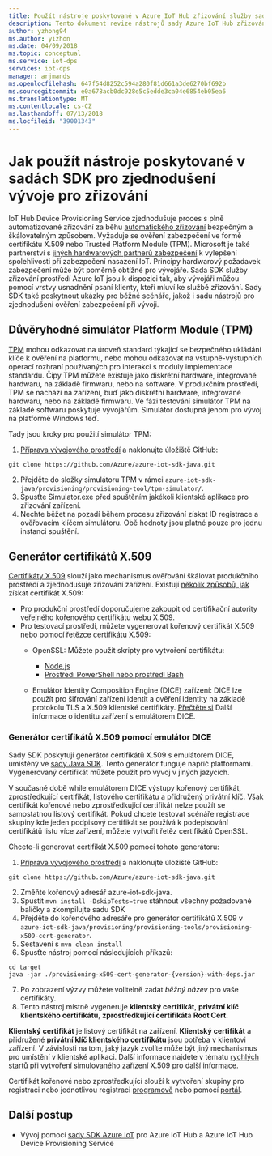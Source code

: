 ```yaml
---
title: Použít nástroje poskytované v Azure IoT Hub zřizování služby sady SDK pro zařízení pro zjednodušení vývoje
description: Tento dokument revize nástrojů sady Azure IoT Hub zřizování služby sady SDK pro zařízení pro vývoj
author: yzhong94
ms.author: yizhon
ms.date: 04/09/2018
ms.topic: conceptual
ms.service: iot-dps
services: iot-dps
manager: arjmands
ms.openlocfilehash: 647f54d8252c594a280f81d661a3de6270bf692b
ms.sourcegitcommit: e0a678acb0dc928e5c5edde3ca04e6854eb05ea6
ms.translationtype: MT
ms.contentlocale: cs-CZ
ms.lasthandoff: 07/13/2018
ms.locfileid: "39001343"
---
```

# <a name="how-to-use-tools-provided-in-the-sdks-to-simplify-development-for-provisioning"></a>Jak použít nástroje poskytované v sadách SDK pro zjednodušení vývoje pro zřizování
IoT Hub Device Provisioning Service zjednodušuje proces s plně automatizované zřizování za běhu [automatického zřizování](concepts-auto-provisioning.md) bezpečným a škálovatelným způsobem.  Vyžaduje se ověření zabezpečení ve formě certifikátu X.509 nebo Trusted Platform Module (TPM).  Microsoft je také partnerství s [jiných hardwarových partnerů zabezpečení](https://azure.microsoft.com/blog/azure-iot-supports-new-security-hardware-to-strengthen-iot-security/) k vylepšení spolehlivosti při zabezpečení nasazení IoT. Principy hardwarový požadavek zabezpečení může být poměrně obtížné pro vývojáře. Sada SDK služby zřizování prostředí Azure IoT jsou k dispozici tak, aby vývojáři můžou pomocí vrstvy usnadnění psaní klienty, kteří mluví ke službě zřizování. Sady SDK také poskytnout ukázky pro běžné scénáře, jakož i sadu nástrojů pro zjednodušení ověření zabezpečení při vývoji.

## <a name="trusted-platform-module-tpm-simulator"></a>Důvěryhodné simulátor Platform Module (TPM)
[TPM](https://docs.microsoft.com/azure/iot-dps/concepts-security#trusted-platform-module-tpm) mohou odkazovat na úroveň standard týkající se bezpečného ukládání klíče k ověření na platformu, nebo mohou odkazovat na vstupně-výstupních operací rozhraní používaných pro interakci s moduly implementace standardu. Čipy TPM můžete existuje jako diskrétní hardware, integrované hardwaru, na základě firmwaru, nebo na software.  V produkčním prostředí, TPM se nachází na zařízení, buď jako diskrétní hardware, integrované hardwaru, nebo na základě firmwaru. Ve fázi testování simulátor TPM na základě softwaru poskytuje vývojářům.  Simulátor dostupná jenom pro vývoj na platformě Windows teď.

Tady jsou kroky pro použití simulátor TPM:
1. [Příprava vývojového prostředí](https://docs.microsoft.com/azure/iot-dps/quick-enroll-device-x509-java#prepare-the-development-environment) a naklonujte úložiště GitHub:
```
git clone https://github.com/Azure/azure-iot-sdk-java.git
```
2. Přejděte do složky simulátoru TPM v rámci ```azure-iot-sdk-java/provisioning/provisioning-tool/tpm-simulator/```.
3. Spusťte Simulator.exe před spuštěním jakékoli klientské aplikace pro zřizování zařízení.
4. Nechte běžet na pozadí během procesu zřizování získat ID registrace a ověřovacím klíčem simulátoru.  Obě hodnoty jsou platné pouze pro jednu instanci spuštění.

## <a name="x509-certificate-generator"></a>Generátor certifikátů X.509
[Certifikáty X.509](https://docs.microsoft.com/azure/iot-dps/concepts-security#x509-certificates) slouží jako mechanismus ověřování škálovat produkčního prostředí a zjednodušuje zřizování zařízení.  Existují [několik způsobů, jak](https://docs.microsoft.com/azure/iot-hub/iot-hub-x509ca-overview#how-to-get-an-x509-ca-certificate) získat certifikát X.509:
* Pro produkční prostředí doporučujeme zakoupit od certifikační autority veřejného kořenového certifikátu webu X.509.
* Pro testovací prostředí, můžete vygenerovat kořenový certifikát X.509 nebo pomocí řetězce certifikátu X.509:
    * OpenSSL: Můžete použít skripty pro vytvoření certifikátu:
        * [Node.js](https://github.com/Azure/azure-iot-sdk-node/tree/master/provisioning/tools)
        * [Prostředí PowerShell nebo prostředí Bash](https://github.com/Azure/azure-iot-sdk-c/blob/master/tools/CACertificates/CACertificateOverview.md)
        
    * Emulátor Identity Composition Engine (DICE) zařízení: DICE lze použít pro šifrování zařízení identit a ověření identity na základě protokolu TLS a X.509 klientské certifikáty.  [Přečtěte si](https://www.microsoft.com/research/publication/device-identity-dice-riot-keys-certificates/) Další informace o identitu zařízení s emulátorem DICE.

### <a name="using-x509-certificate-generator-with-dice-emulator"></a>Generátor certifikátů X.509 pomocí emulátor DICE
Sady SDK poskytují generátor certifikátů X.509 s emulátorem DICE, umístěný ve [sady Java SDK](https://github.com/Azure/azure-iot-sdk-java/tree/master/provisioning/provisioning-tools/provisioning-x509-cert-generator).  Tento generátor funguje napříč platformami.  Vygenerovaný certifikát můžete použít pro vývoj v jiných jazycích.

V současné době while emulátorem DICE výstupy kořenový certifikát, zprostředkující certifikát, listového certifikátu a přidružený privátní klíč.  Však certifikát kořenové nebo zprostředkující certifikát nelze použít se samostatnou listový certifikát.  Pokud chcete testovat scénáře registrace skupiny kde jeden podpisový certifikát se používá k podepisování certifikátů listu více zařízení, můžete vytvořit řetěz certifikátů OpenSSL.

Chcete-li generovat certifikát X.509 pomocí tohoto generátoru:
1. [Příprava vývojového prostředí](https://docs.microsoft.com/azure/iot-dps/quick-enroll-device-x509-java#prepare-the-development-environment) a naklonujte úložiště GitHub:
```
git clone https://github.com/Azure/azure-iot-sdk-java.git
```
2. Změňte kořenový adresář azure-iot-sdk-java.
3. Spustit ```mvn install -DskipTests=true``` stáhnout všechny požadované balíčky a zkompilujte sadu SDK
4. Přejděte do kořenového adresáře pro generátor certifikátů X.509 v ```azure-iot-sdk-java/provisioning/provisioning-tools/provisioning-x509-cert-generator```.
5. Sestavení s ```mvn clean install```
6. Spusťte nástroj pomocí následujících příkazů:
```
cd target
java -jar ./provisioning-x509-cert-generator-{version}-with-deps.jar
```
7. Po zobrazení výzvy můžete volitelně zadat _běžný název_ pro vaše certifikáty.
8. Tento nástroj místně vygeneruje **klientský certifikát**, **privátní klíč klientského certifikátu**, **zprostředkující certifikát**a **Root Cert**.

**Klientský certifikát** je listový certifikát na zařízení.  **Klientský certifikát** a přidružené **privátní klíč klientského certifikátu** jsou potřeba v klientovi zařízení. V závislosti na tom, jaký jazyk zvolíte může být jiný mechanismus pro umístění v klientské aplikaci.  Další informace najdete v tématu [rychlých startů](https://docs.microsoft.com/azure/iot-dps/quick-create-simulated-device-x509) při vytvoření simulovaného zařízení X.509 pro další informace.

Certifikát kořenové nebo zprostředkující slouží k vytvoření skupiny pro registraci nebo jednotlivou registraci [programově](https://docs.microsoft.com/azure/iot-dps/how-to-manage-enrollments-sdks) nebo pomocí [portál](https://docs.microsoft.com/azure/iot-dps/how-to-manage-enrollments).

## <a name="next-steps"></a>Další postup
* Vývoj pomocí [sady SDK Azure IoT]( https://github.com/Azure/azure-iot-sdks) pro Azure IoT Hub a Azure IoT Hub Device Provisioning Service